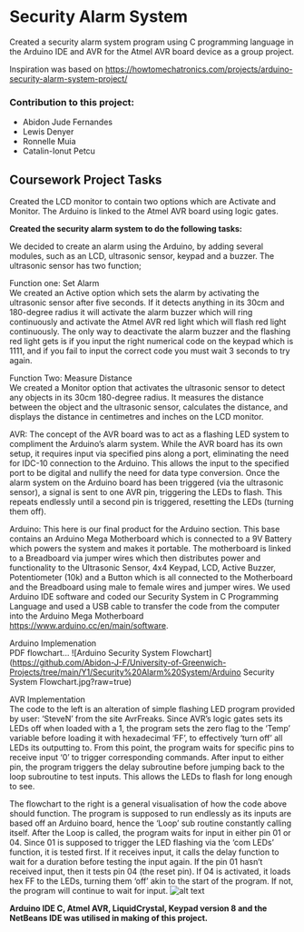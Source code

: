 # Security Alarm System

Created a security alarm system program using C programming language in the Arduino IDE and AVR for the Atmel AVR board device as a group project.

Inspiration was based on https://howtomechatronics.com/projects/arduino-security-alarm-system-project/

### Contribution to this project:
- Abidon Jude Fernandes
- Lewis Denyer
- Ronnelle Muia
- Catalin-Ionut Petcu

## Coursework Project Tasks

Created the LCD monitor to contain two options which are Activate and Monitor. The Arduino is linked to the Atmel AVR board using logic gates.


**Created the security alarm system to do the following tasks:**

We decided to create an alarm using the Arduino, by adding several modules, such as an LCD, ultrasonic sensor, keypad and a buzzer. The ultrasonic sensor has two function;

Function one: Set Alarm <br />
We created an Active option which sets the alarm by activating the ultrasonic sensor after five seconds. If it detects anything in its 30cm and 180-degree radius it will activate the alarm buzzer which will ring continuously and activate the Atmel AVR red light which will flash red light continuously. The only way to deactivate the alarm buzzer and the flashing red light gets is if you input the right numerical code on the keypad which is 1111, and if you fail to input the correct code you must wait 3 seconds to try again.

Function Two: Measure Distance <br />
We created a Monitor option that activates the ultrasonic sensor to detect any objects in its 30cm 180-degree radius.  It measures the distance between the object and the ultrasonic sensor, calculates the distance, and displays the distance in centimetres and inches on the LCD monitor. 


AVR: The concept of the AVR board was to act as a flashing LED system to compliment the Arduino’s alarm system. While the AVR board has its own setup, it requires input via specified pins along a port, eliminating the need for IDC-10 connection to the Arduino. This allows the input to the specified port to be digital and nullify the need for data type conversion. Once the alarm system on the Arduino board has been triggered (via the ultrasonic sensor), a signal is sent to one AVR pin, triggering the LEDs to flash. This repeats endlessly until a second pin is triggered, resetting the LEDs (turning them off).

Arduino: This here is our final product for the Arduino section. This base contains an Arduino Mega Motherboard which is connected to a 9V Battery which powers the system and makes it portable. The motherboard is linked to a Breadboard via jumper wires which then distributes power and functionality to the Ultrasonic Sensor, 4x4 Keypad, LCD, Active Buzzer, Potentiometer (10k) and a Button which is all connected to the Motherboard and the Breadboard using male to female wires and jumper wires. We used Arduino IDE software and coded our Security System in C Programming Language and used a USB cable to transfer the code from the computer into the Arduino Mega Motherboard https://www.arduino.cc/en/main/software.

Arduino Implemenation <br />
PDF flowchart...
![Arduino Security System Flowchart](https://github.com/Abidon-J-F/University-of-Greenwich-Projects/tree/main/Y1/Security%20Alarm%20System/Arduino Security System Flowchart.jpg?raw=true)



AVR Implementation <br />
The code to the left is an alteration of simple flashing LED program provided by user: ‘SteveN’ from the site AvrFreaks. Since AVR’s logic gates sets its LEDs off when loaded with a 1, the program sets the zero flag to the ‘Temp’ variable before loading it with hexadecimal ‘FF’, to effectively ‘turn off’ all LEDs its outputting to.
From this point, the program waits for specific pins to receive input ‘0’ to trigger corresponding commands. After input to either pin, the program triggers the delay subroutine before jumping back to the loop subroutine to test inputs. This allows the LEDs to flash for long enough to see.

The flowchart to the right is a general visualisation of how the code above should function. The program is supposed to run endlessly as its inputs are based off an Arduino board, hence the ‘Loop’ sub routine constantly calling itself.
After the Loop is called, the program waits for input in either pin 01 or 04. Since 01 is supposed to trigger the LED flashing via the ‘com LEDs’ function, it is tested first. If it receives input, it calls the delay function to wait for a duration before testing the input again.
If the pin 01 hasn’t received input, then it tests pin 04 (the reset pin). If 04 is activated, it loads hex FF to the LEDs, turning them ‘off’ akin to the start of the program. If not, the program will continue to wait for input.
![alt text](https://github.com/[username]/[reponame]/blob/[branch]/image.jpg?raw=true)




**Arduino IDE C, Atmel AVR, LiquidCrystal, Keypad
version 8 and the NetBeans IDE was utilised in making of this project.**
